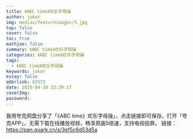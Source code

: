 ```yaml
---
title: 《ABC time》欢乐字母操
author: joker
img: medias/featureimages/5.jpg
top: false
cover: false
toc: true
mathjax: false
summary: 《ABC time》欢乐字母操
categories: 《ABC time》欢乐字母操
tags:
  - 《ABC time》欢乐字母操
keywords: joker
essay: false
abbrlink: 63572
date: 2025-04-20 23:39:17
coverImg:
password:
---
```


我用夸克网盘分享了「《ABC time》欢乐字母操」，点击链接即可保存。打开「夸克APP」，无需下载在线播放视频，畅享原画5倍速，支持电视投屏。
链接：https://pan.quark.cn/s/3ef5c6d53d5a

